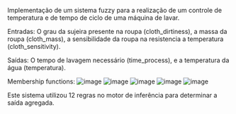 Implementação de um sistema fuzzy para a realização de um controle de temperatura e de tempo de ciclo de uma máquina de lavar.

Entradas:
O grau da sujeira presente na roupa (cloth_dirtiness), a massa da roupa (cloth_mass), a sensibilidade da roupa na resistencia a temperatura (cloth_sensitivity).

Saídas:
O tempo de lavagem necessário (time_process), e a temperatura da água (temperatura).

Membership functions:
![image](https://user-images.githubusercontent.com/50892395/180896152-e8f39fd2-5566-42a0-965d-649d110a7da4.png)
![image](https://user-images.githubusercontent.com/50892395/180896176-2341407d-b167-4a1c-b2c0-c9f104aa53ee.png)
![image](https://user-images.githubusercontent.com/50892395/180896190-a3c94756-f41d-4f7f-a068-f0a7364e1e2d.png)
![image](https://user-images.githubusercontent.com/50892395/180896223-0fd24ef9-86bd-48dc-b585-581ed6f66d98.png)
![image](https://user-images.githubusercontent.com/50892395/180896259-e9bcaeb1-4731-4b66-8c14-356aef4b8701.png)

Este sistema utilizou 12 regras no motor de inferência para determinar a saída agregada.
